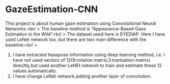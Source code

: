 # GazeEstimation-CNN
This project is about human gaze estimation using Convolutional Neural Networks.<br/ >
The baseline method is "Appearance-Based Gaze Estimation in the Wild"<br/ >
The dataset used here is EYEDIAP.
Here I have used LeNet network too. but there are two main difference with the baseline:<br/ >
1) I have extracted heaspose information using deep learning method, i.e. I have not used vectors of 12(9:rotation matrxi,3:tranlsation matrix) direcltly,but used another LeNEt network to train and estimate these 12 values automatically.
2) I have change LeNet network,adding another layer of convolution.
